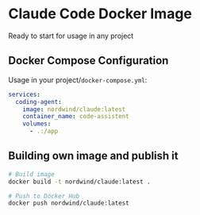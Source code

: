 # Claude Code Docker Image
Ready to start for usage in any project 

## Docker Compose Configuration

Usage in your project/`docker-compose.yml`:

```yaml
services:
  coding-agent:
    image: nordwind/claude:latest
    container_name: code-assistent
    volumes:
      - .:/app
```

## Building own image and publish it

```bash
# Build image
docker build -t nordwind/claude:latest .
```

```bash
# Push to Docker Hub
docker push nordwind/claude:latest
```

